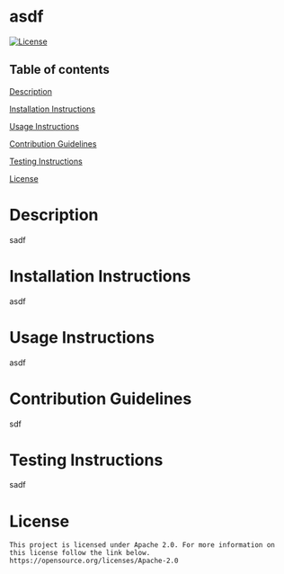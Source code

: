 # asdf
[![License](https://img.shields.io/badge/License-Apache%202.0-blue.svg)](https://opensource.org/licenses/Apache-2.0)
## Table of contents
[Description](##Description)

[Installation Instructions](#Installation%20Instructions)

[Usage Instructions](#Usage%20Instructions)

[Contribution Guidelines](#Contribution%20Guidelines)

[Testing Instructions](#Testing%20Instructions)

[License](#License)

# Description <a name="Description"></a>
sadf

# Installation Instructions
asdf

# Usage Instructions
asdf

# Contribution Guidelines
sdf

# Testing Instructions
sadf

# License
    This project is licensed under Apache 2.0. For more information on this license follow the link below.
    https://opensource.org/licenses/Apache-2.0
